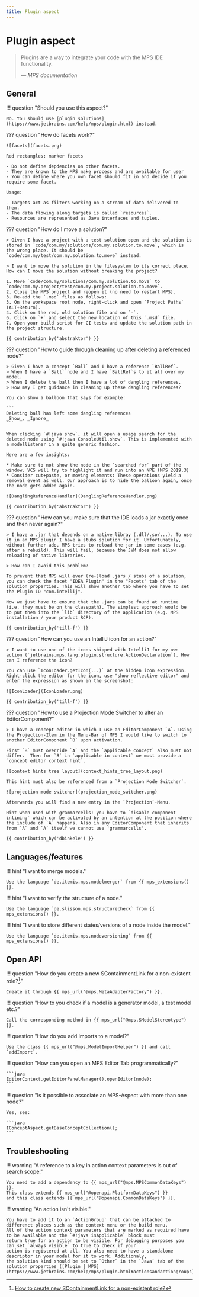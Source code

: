 ```yaml
---
title: Plugin aspect
---
```


# Plugin aspect

> Plugins are a way to integrate your code with the MPS IDE functionality.
>
> — <cite>MPS documentation</cite>

## General

!!! question "Should you use this aspect?"

    No. You should use [plugin solutions](https://www.jetbrains.com/help/mps/plugin.html) instead.

??? question "How do facets work?"

    ![facets](facets.png)

    Red rectangles: marker facets
    
    - Do not define depdencies on other facets.
    - They are known to the MPS make process and are available for user
    - You can define where you own facet should fit in and decide if you require some facet.

    Usage:

    - Targets act as filters working on a stream of data delivered to them.
    - The data flowing along targets is called `resources`.
    - Resources are represented as Java interfaces and tuples.

??? question "How do I move a solution?"

    > Given I have a project with a test solution open and the solution is stored in `code/com.my/solutions/com.my.solution.to.move`, which is the wrong place. It should be `code/com.my/test/com.my.solution.to.move` instead.

    > I want to move the solution in the filesystem to its correct place. How can I move the solution without breaking the project?

    1. Move `code/com.my/solutions/com.my.solution.to.move` to `code/com.my.project/test/com.my.project.solution.to.move`.
    2. Close the MPS project and reopen it (no need to restart MPS).
    3. Re-add the `.msd` files as follows:
    3. On the workspace root node, right-click and open `Project Paths` (ALT+Return).
    4. Click on the red, old solution file and on `-`.
    6. Click on `+` and select the new location of this `.msd` file.
    7. Open your build script for CI tests and update the solution path in the project structure.

    {{ contribution_by('abstraktor') }}

??? question "How to guide through cleaning up after deleting a referenced node?"

    > Given I have a concept `Ball` and I have a reference `BallRef`.
    > When I have a `Ball` node and I have `BallRef`s to it all over my model.
    > When I delete the ball then I have a lot of dangling references.
    > How may I get guidance in cleaning up these dangling references?

    You can show a balloon that says for example:

    ```
    Deleting ball has left some dangling references
    _Show_, _Ignore_
    ```

    When clicking `#!java show`, it will open a usage search for the deleted node using `#!java ConsoleUtil.show`. This is implemented with a modellistener in a quite generic fashion.

    Here are a few insights:

    * Make sure to not show the node in the `searched for` part of the window. VCS will try to highlight it and run into an NPE (MPS 2019.3)
    * Consider cut+paste, or moving elements: These operations yield a removal event as well. Our approach is to hide the balloon again, once the node gets added again.

    ![DanglingReferenceHandler](DanglingReferenceHandler.png)

    {{ contribution_by('abstraktor') }}

??? question "How can you make sure that the IDE loads a jar exactly once and then never again?"

    > I have a .jar that depends on a native libray (.dll/.so/...). To use it in an MPS plugin I have a stubs solution for it. Unfortunately, without further ado, MPS tries to reload the jar in some cases (e.g. after a rebuild). This will fail, because the JVM does not allow reloading of native libraries.
    
    > How can I avoid this problem?

    To prevent that MPS will ever (re-)load .jars / stubs of a solution, you can check the facet "IDEA Plugin" in the "Facets" tab of the solution properties. This will show another tab where you have to set the Plugin ID "com.intellij".

    Now we just have to ensure that the .jars can be found at runtime (i.e. they must be on the classpath). The simplest approach would be to put them into the `lib` directory of the application (e.g. MPS installation / your product RCP).

    {{ contribution_by('till-f') }}

??? question "How can you use an IntelliJ icon for an action?"

    > I want to use one of the icons shipped with IntelliJ for my own action (`jetbrains.mps.lang.plugin.structure.ActionDeclaration`). How can I reference the icon?

    You can use `IconLoader.getIcon(...)` at the hidden icon expression. Right-click the editor for the icon, use "show reflective editor" and enter the expression as shown in the screenshot:

    ![IconLoader](IconLoader.png)

    {{ contribution_by('till-f') }}

??? question "How to use a Projection Mode Switcher to alter an EditorComponent?"

    > I have a concept editor in which I use an EditorComponent `A`. Using the Projection-Item in the Menu-Bar of MPS I would like to switch to another EditorComponent `B` upon activation.

    First `B` must override `A` and the `applicable concept` also must not differ.  Then for `B` in `applicable in context` we must provide a `concept editor context hint`.

    ![context hints tree layout](context_hints_tree_layout.png)

    This hint must also be referenced from a `Projection Mode Switcher`.

    ![projection mode switcher](projection_mode_switcher.png)
    
    Afterwards you will find a new entry in the `Projection`-Menu.
    
    Hint when used with grammarcells: you have to `disable component inlining` which can be activated by an intention at the position where the include of `A` happens. Also in any EditorComponent that inherits from `A` and `A` itself we cannot use 'grammarcells'.

    {{ contribution_by('dbinkele') }}

## Languages/features

!!! hint "I want to merge models."

    Use the language `de.itemis.mps.modelmerger` from {{ mps_extensions() }}.

!!! hint "I want to verify the structure of a node."

    Use the language `de.slisson.mps.structurecheck` from {{ mps_extensions() }}.

!!! hint "I want to store different states/versions of a node inside the model."

    Use the language `de.itemis.mps.nodeversioning` from {{ mps_extensions() }}.

## Open API

!!! question "How do you create a new SContainmentLink for a non-existent role?[^1]."

    Create it through {{ mps_url("@mps.MetaAdapterFactory") }}.

!!! question "How to you check if a model is a generator model, a test model etc.?"

    Call the corresponding method in {{ mps_url("@mps.SModelStereotype") }}.

!!! question "How do you add imports to a model?"

    Use the class {{ mps_url("@mps.ModelImportHelper") }} and call `addImport`.

!!! question "How can you open an MPS Editor Tab programmatically?"

    ```java
    EditorContext.getEditorPanelManager().openEditor(node);
    ```

!!! question "Is it possible to associate an MPS-Aspect with more than one node?"

    Yes, see:

    ```java
    IConceptAspect.getBaseConceptCollection();
    ```

## Troubleshooting

!!! warning "A reference to a key in action context parameters is out of search scope."

    You need to add a dependency to {{ mps_url("@mps.MPSCommonDataKeys") }}.
    This class extends {{ mps_url("@openapi.PlatformDataKeys") }}
    and this class extends {{ mps_url("@openapi.CommonDataKeys") }}.

!!! warning "An action isn't visible."

    You have to add it to an `ActionGroup` that can be attached to differenct places such as the context menu or the build menu. 
    All of the action context parameters that are marked as required have to be available and the `#!java isApplicable` block must
    return true for an action to be visible. For debugging purposes you can set `always visible` to true to check if your
    action is registered at all. You also need to have a standalone descriptor in your model for it to work. Additionaly,
    the solution kind should be set to `Other` in the `Java` tab of the solution properties ([Plugin | MPS](https://www.jetbrains.com/help/mps/plugin.html#actionsandactiongroups)).

[^1]:[How to create new SContainmentLink for a non-existent role?](https://mps-support.jetbrains.com/hc/en-us/community/posts/360009473300-How-to-create-new-SContainmentLink-for-non-existent-role-)